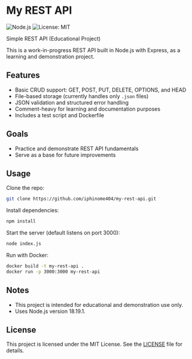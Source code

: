 # My REST API

![Node.js](https://img.shields.io/badge/node-v18.19.1-green)
![License: MIT](https://img.shields.io/badge/license-MIT-blue)

Simple REST API (Educational Project)

This is a work-in-progress REST API built in Node.js with Express, as a learning and demonstration project.

## Features

- Basic CRUD support: GET, POST, PUT, DELETE, OPTIONS, and HEAD
- File-based storage (currently handles only `.json` files)
- JSON validation and structured error handling
- Comment-heavy for learning and documentation purposes
- Includes a test script and Dockerfile

## Goals

- Practice and demonstrate REST API fundamentals
- Serve as a base for future improvements

## Usage

Clone the repo:

~~~bash
git clone https://github.com/iphinome404/my-rest-api.git
~~~

Install dependencies:

~~~bash
npm install
~~~

Start the server (default listens on port 3000):

~~~bash
node index.js
~~~

Run with Docker:

~~~bash
docker build -t my-rest-api .
docker run -p 3000:3000 my-rest-api
~~~

## Notes

- This project is intended for educational and demonstration use only.
- Uses Node.js version 18.19.1.

## License

This project is licensed under the MIT License. See the [LICENSE](LICENSE) file for details.
